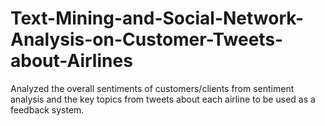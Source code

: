 # Text-Mining-and-Social-Network-Analysis-on-Customer-Tweets-about-Airlines
Analyzed the overall sentiments of customers/clients from sentiment analysis and the key topics from tweets about each airline to be used as a feedback system.
